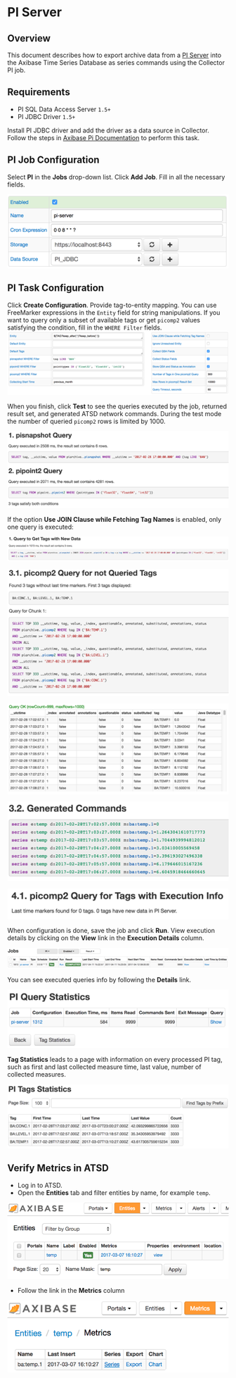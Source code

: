 # PI Server

## Overview

This document describes how to export archive data from a [PI Server](https://www.osisoft.com/pi-system/pi-capabilities/pi-server/) into the Axibase Time Series Database as series commands using the Collector PI job.

## Requirements

* PI SQL Data Access Server `1.5+`
* PI JDBC Driver `1.5+`

Install PI JDBC driver and add the driver as a data source in Collector. Follow the steps in [Axibase Pi Documentation](./export-metrics.md#provide-axibase-collector-with-pi-jdbc-driver) to perform this task.

## PI Job Configuration

Select **PI** in the **Jobs** drop-down list. Click **Add Job**. Fill in all the necessary fields.

![](./images/pi-job.png)

## PI Task Configuration

Click **Create Configuration**.
Provide tag-to-entity mapping. You can use FreeMarker expressions in the `Entity` field for string manipulations.
If you want to query only a subset of available tags or get `picomp2` values satisfying the condition, fill in the `WHERE Filter` fields.
![](./images/pi-config.png)

When you finish, click **Test** to see the queries executed by the job, returned result set, and generated ATSD network commands. During the test mode the number of queried `picomp2` rows is limited by 1000.

![](./images/pi-test-1a.png)

If the option **Use JOIN Clause while Fetching Tag Names** is enabled, only one query is executed:

![](./images/pi-test-1b.png)

![](./images/pi-test-2.png)

![](./images/pi-test-3.png)

![](./images/pi-test-4.png)

![](./images/pi-test-5.png)

When configuration is done, save the job and click **Run**.
View execution details by clicking on the **View** link in the **Execution Details** column.

![](./images/pi-jobs-list.png)

You can see executed queries info by following the **Details** link.

![](./images/pi-query-statistics.png)

**Tag Statistics** leads to a page with information on every processed PI tag, such as first and last collected measure time, last value, number of collected measures.

![](./images/pi-tags-statistics.png)

## Verify Metrics in ATSD

* Log in to ATSD.
* Open the **Entities** tab and filter entities by name, for example `temp`.

![](./images/atsd-entity-temp.png)

* Follow the link in the **Metrics** column

![](./images/atsd-metric-temp.png)